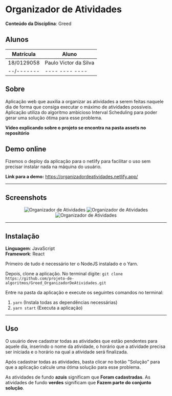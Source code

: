 # Organizador de Atividades

**Conteúdo da Disciplina**: Greed<br>

## Alunos
|Matrícula | Aluno |
| -- | -- |
| 18/0129058  |  Paulo Victor da Silva |
| --/-------  |  ---- ---- ---- |

## Sobre 
Aplicação web que auxilia a organizar as atividades a serem feitas naquele dia de forma que consiga executar o máximo de atividades possíveis.
Aplicação utiliza do algoritmo ambicioso Interval Scheduling para poder gerar uma solução ótima para esse problema.

**Vídeo explicando sobre o projeto se encontra na pasta assets no repositório**

## Demo online

Fizemos o deploy da aplicação para o netlify para facilitar o uso sem precisar instalar nada na máquina do usuário.

**Link para a demo:** https://organizadordeatividades.netlify.app/

---

## Screenshots

<p align="center">
 <img src="https://github.com/projeto-de-algoritmos/Greed_OrganizadorDeAtividades/blob/main/assets/screen1.png" alt="Organizador de Atividades" /> 
 <img src="https://github.com/projeto-de-algoritmos/Greed_OrganizadorDeAtividades/blob/main/assets/screen2.png"  alt="Organizador de Atividades" />
 <img src="https://github.com/projeto-de-algoritmos/Greed_OrganizadorDeAtividades/blob/main/assets/screen3.png"  alt="Organizador de Atividades" />
</p>

---

## Instalação 
**Linguagem**: JavaScript<br>
**Framework**: React<br>

Primeiro de tudo é necessário ter o NodeJS instalado e o Yarn.

Depois, clone a aplicação. No terminal digite:
```git clone https://github.com/projeto-de-algoritmos/Greed_OrganizadorDeAtividades.git``` 

Entre na pasta da aplicação e execute os seguintes comandos no terminal:
1. ```yarn``` (Instala todas as dependências necessárias)
2. ```yarn start``` (Executa a aplicação)

---
## Uso 
O usuário deve cadastrar todas as atividades que estão pendentes para aquele dia, inserindo o nome da atividade, o horário que a atividade precisa ser iníciada e o horário na qual a atividade será finalizada.

Após cadastrar todas as atividades, basta clicar no botão "Solução" para que a aplicação calcule uma ótima solução para esse problema.

As atividades de fundo **azuis** significam que **Foram cadastradas**.
As atividades de fundo **verdes** significam que **Fazem parte do conjunto solução**.






